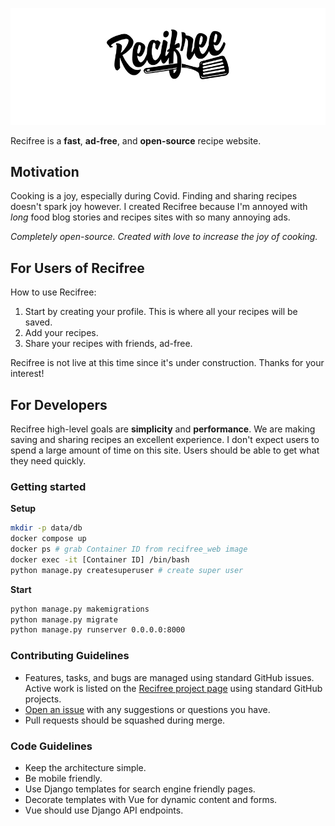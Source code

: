 ![Recifree](recipes/static/images/logo-github.jpg)

Recifree is a **fast**, **ad-free**, and **open-source** recipe website.

## Motivation

Cooking is a joy, especially during Covid. Finding and sharing recipes doesn't spark joy however. I 
created Recifree because I'm annoyed with *long* food blog stories and recipes sites with
so many annoying ads.

*Completely open-source. Created with love to increase the joy of cooking.*

## For Users of Recifree

How to use Recifree:
1. Start by creating your profile. This is where all your recipes will be saved.
1. Add your recipes.
1. Share your recipes with friends, ad-free.

Recifree is not live at this time since it's under construction. Thanks for your interest!

## For Developers

Recifree high-level goals are **simplicity** and **performance**. We are making saving
and sharing recipes an excellent experience. I don't expect users to spend a large amount 
of time on this site. Users should be able to get what they need quickly.

### Getting started

**Setup**
```bash
mkdir -p data/db
docker compose up
docker ps # grab Container ID from recifree_web image
docker exec -it [Container ID] /bin/bash
python manage.py createsuperuser # create super user
```

**Start**
```bash
python manage.py makemigrations
python manage.py migrate
python manage.py runserver 0.0.0.0:8000
```

### Contributing Guidelines

- Features, tasks, and bugs are managed using standard GitHub issues. Active work is listed
  on the [Recifree project page](https://github.com/buwilliams/recifree/projects/1) using standard
  GitHub projects.
- [Open an issue](https://github.com/buwilliams/recifree/issues/new) with any
  suggestions or questions you have.
- Pull requests should be squashed during merge.

### Code Guidelines

- Keep the architecture simple.
- Be mobile friendly.
- Use Django templates for search engine friendly pages. 
- Decorate templates with Vue for dynamic content and forms.
- Vue should use Django API endpoints.
